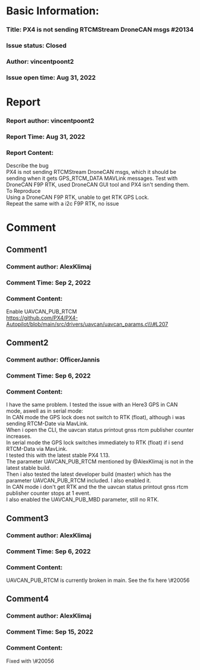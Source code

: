 # Basic Information:
### Title:  PX4 is not sending RTCMStream DroneCAN msgs #20134 
### Issue status: Closed
### Author: vincentpoont2
### Issue open time: Aug 31, 2022
# Report
### Report author: vincentpoont2
### Report Time: Aug 31, 2022
### Report Content:   
Describe the bug  
PX4 is not sending RTCMStream DroneCAN msgs, which it should be sending when it gets GPS_RTCM_DATA MAVLink messages. Test with DroneCAN F9P RTK, used DroneCAN GUI tool and PX4 isn't sending them.  
To Reproduce  
Using a DroneCAN F9P RTK, unable to get RTK GPS Lock.    
Repeat the same with a i2c F9P RTK, no issue    

# Comment
## Comment1
### Comment author: AlexKlimaj
### Comment Time: Sep 2, 2022
### Comment Content:   
Enable UAVCAN_PUB_RTCM    
https://github.com/PX4/PX4-Autopilot/blob/main/src/drivers/uavcan/uavcan_params.c\\\#L207  

## Comment2
### Comment author: OfficerJannis
### Comment Time: Sep 6, 2022
### Comment Content:   
I have the same problem. I tested the issue with an Here3 GPS in CAN mode, aswell as in serial mode:  
In CAN mode the GPS lock does not switch to RTK (float), although i was sending RTCM-Date via MavLink.    
When i open the CLI, the uavcan status printout gnss rtcm publisher counter increases.  
In serial mode the GPS lock switches immediately to RTK (float) if i send RTCM-Data via MavLink.  
I tested this with the latest stable PX4 1.13.    
The parameter UAVCAN_PUB_RTCM mentioned by @AlexKlimaj  is not in the latest stable build.  
Then i also tested the latest developer build (master) which has the parameter UAVCAN_PUB_RTCM included. I also enabled it.    
In CAN mode i don't get RTK and the the uavcan status printout gnss rtcm publisher counter stops at 1 event.    
I also enabled the UAVCAN_PUB_MBD parameter, still no RTK.  

## Comment3
### Comment author: AlexKlimaj
### Comment Time: Sep 6, 2022
### Comment Content:   
UAVCAN_PUB_RTCM is currently broken in main. See the fix here \\\#20056  

## Comment4
### Comment author: AlexKlimaj
### Comment Time: Sep 15, 2022
### Comment Content:   
Fixed with \\\#20056  
